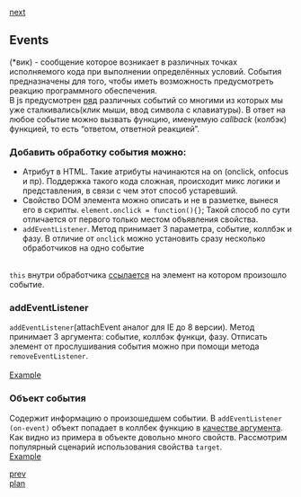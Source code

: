 <a href="04.md">next</a>

<h2>Events</h2>

<div>
(*вик) - cообщение которое возникает в различных точках исполняемого кода при выполнении определённых условий.
События предназначены для того, чтобы иметь возможность предусмотреть реакцию программного обеспечения.
</div>

<div>
В js предусмотрен <a href="https://developer.mozilla.org/ru/docs/Web/Events">ряд</a> различных событий со многими из которых мы уже сталкивались(клик мыши, ввод символа с клавиатуры).
В ответ на любое событие можно вызвать функцию, именуемую <i>callback</i> (колбэк) функцией, то есть “ответом, ответной реакцией”.
</div>

<h3>
Добавить обработку события можно:
</h3>

<ul>
<li>
Атрибут в HTML.
Такие атрибуты начинаются на on (onclick, onfocus и пр).
Поддержка такого кода сложная, происходит микс логики и представления, в связи с чем этот способ устаревший.
</li>
<li>
Свойство DOM элемента можно описать и не в разметке, вынеся его в скрипты. <code>element.onclick = function(){}</code>;
Такой способ по сути отличается от первого только местом объявления свойства.
</li>
<li>
<code>addEventListener</code>.
Метод принимает 3 параметра, событие, коллбэк и фазу.
В отличие от <code>onclick</code> можно установить сразу несколько обработчиков на одно событие
</li>
</ul>

<br>

<div>
<code>this</code> внутри обработчика <a href="https://codepen.io/paawel/pen/GewZKo?editors=1011">ссылается</a> на элемент на котором произошло событие.
</div>

<h3>addEventListener</h3>

<div>
<code>addEventListener</code>(attachEvent аналог для IE до 8 версии).
Метод принимает 3 аргумента: событие, коллбэк функци, фазу.
Отписать элемент от прослушивания события можно при помощи метода <code>removeEventListener</code>.
</div>

<br/>

<div>
<a href="https://codepen.io/paawel/pen/ZvQaZe?editors=1010">Example</a>
</div>

<h3>Объект события</h3>

<div>
Содержит информацию о произошедшем событии. В <code>addEventListener (on-event)</code>
объект попадает в коллбек функцию в <a href="https://codepen.io/paawel/pen/OqrQMM">качестве аргумента</a>.
Как видно из примера в объекте довольно много свойств. Рассмотрим популярный сценарий использования
свойства <code>target</code>.

<br/>
<a href="https://codepen.io/paawel/pen/KEbQmX?editors=1010">Example</a>
</div>

<a href="02.md">prev</a>
<br/>
<a href="00.md">plan</a>
